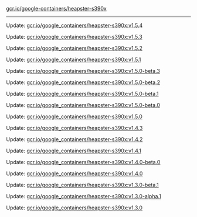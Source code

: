 [gcr.io/google-containers/heapster-s390x](https://hub.docker.com/r/cruse/heapster-s390x/tags/) 

----
Update: [gcr.io/google_containers/heapster-s390x:v1.5.4](https://hub.docker.com/r/cruse/heapster-s390x/tags/)

Update: [gcr.io/google_containers/heapster-s390x:v1.5.3](https://hub.docker.com/r/cruse/heapster-s390x/tags/)

Update: [gcr.io/google_containers/heapster-s390x:v1.5.2](https://hub.docker.com/r/cruse/heapster-s390x/tags/)

Update: [gcr.io/google_containers/heapster-s390x:v1.5.1](https://hub.docker.com/r/cruse/heapster-s390x/tags/)

Update: [gcr.io/google_containers/heapster-s390x:v1.5.0-beta.3](https://hub.docker.com/r/cruse/heapster-s390x/tags/)

Update: [gcr.io/google_containers/heapster-s390x:v1.5.0-beta.2](https://hub.docker.com/r/cruse/heapster-s390x/tags/)

Update: [gcr.io/google_containers/heapster-s390x:v1.5.0-beta.1](https://hub.docker.com/r/cruse/heapster-s390x/tags/)

Update: [gcr.io/google_containers/heapster-s390x:v1.5.0-beta.0](https://hub.docker.com/r/cruse/heapster-s390x/tags/)

Update: [gcr.io/google_containers/heapster-s390x:v1.5.0](https://hub.docker.com/r/cruse/heapster-s390x/tags/)

Update: [gcr.io/google_containers/heapster-s390x:v1.4.3](https://hub.docker.com/r/cruse/heapster-s390x/tags/)

Update: [gcr.io/google_containers/heapster-s390x:v1.4.2](https://hub.docker.com/r/cruse/heapster-s390x/tags/)

Update: [gcr.io/google_containers/heapster-s390x:v1.4.1](https://hub.docker.com/r/cruse/heapster-s390x/tags/)

Update: [gcr.io/google_containers/heapster-s390x:v1.4.0-beta.0](https://hub.docker.com/r/cruse/heapster-s390x/tags/)

Update: [gcr.io/google_containers/heapster-s390x:v1.4.0](https://hub.docker.com/r/cruse/heapster-s390x/tags/)

Update: [gcr.io/google_containers/heapster-s390x:v1.3.0-beta.1](https://hub.docker.com/r/cruse/heapster-s390x/tags/)

Update: [gcr.io/google_containers/heapster-s390x:v1.3.0-alpha.1](https://hub.docker.com/r/cruse/heapster-s390x/tags/)

Update: [gcr.io/google_containers/heapster-s390x:v1.3.0](https://hub.docker.com/r/cruse/heapster-s390x/tags/)

